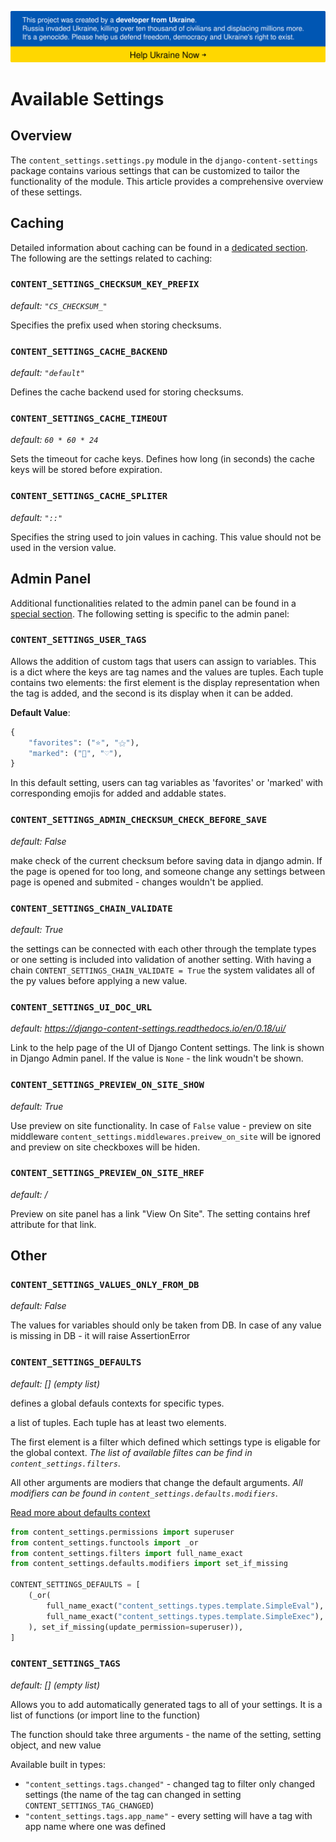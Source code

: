 [![Stand With Ukraine](https://raw.githubusercontent.com/vshymanskyy/StandWithUkraine/main/banner-direct-single.svg)](https://stand-with-ukraine.pp.ua)

# Available Settings

## Overview

The `content_settings.settings.py` module in the `django-content-settings` package contains various settings that can be customized to tailor the functionality of the module. This article provides a comprehensive overview of these settings.

## Caching

Detailed information about caching can be found in a [dedicated section](caching.md). The following are the settings related to caching:

### `CONTENT_SETTINGS_CHECKSUM_KEY_PREFIX`

*default: `"CS_CHECKSUM_"`*

Specifies the prefix used when storing checksums.

### `CONTENT_SETTINGS_CACHE_BACKEND`

*default: `"default"`*

Defines the cache backend used for storing checksums.

### `CONTENT_SETTINGS_CACHE_TIMEOUT`

*default: `60 * 60 * 24`*

Sets the timeout for cache keys. Defines how long (in seconds) the cache keys will be stored before expiration.

### `CONTENT_SETTINGS_CACHE_SPLITER`

*default: `"::"`*

Specifies the string used to join values in caching. This value should not be used in the version value.

## Admin Panel

Additional functionalities related to the admin panel can be found in a [special section](admin.md). The following setting is specific to the admin panel:

### `CONTENT_SETTINGS_USER_TAGS`

Allows the addition of custom tags that users can assign to variables. This is a dict where the keys are tag names and the values are tuples. Each tuple contains two elements: the first element is the display representation when the tag is added, and the second is its display when it can be added.

**Default Value**:

```python
{
    "favorites": ("⭐", "⚝"),
    "marked": ("💚", "♡"),
}
```

In this default setting, users can tag variables as 'favorites' or 'marked' with corresponding emojis for added and addable states.

### `CONTENT_SETTINGS_ADMIN_CHECKSUM_CHECK_BEFORE_SAVE`

*default: False*

make check of the current checksum before saving data in django admin. If the page is opened for too long, and someone change any settings between page is opened and submited - changes wouldn't be applied.

### `CONTENT_SETTINGS_CHAIN_VALIDATE`

*default: True*

the settings can be connected with each other through the template types or one setting is included into validation of another setting. With having a chain `CONTENT_SETTINGS_CHAIN_VALIDATE = True` the system validates all of the py values before applying a new value.

### `CONTENT_SETTINGS_UI_DOC_URL`

*default: https://django-content-settings.readthedocs.io/en/0.18/ui/*

Link to the help page of the UI of Django Content settings. The link is shown in Django Admin panel. If the value is `None` - the link woudn't be shown.

### `CONTENT_SETTINGS_PREVIEW_ON_SITE_SHOW`

*default: True*

Use preview on site functionality. In case of `False` value - preview on site middleware `content_settings.middlewares.preivew_on_site` will be ignored and preview on site checkboxes will be hiden.

### `CONTENT_SETTINGS_PREVIEW_ON_SITE_HREF`

*default: /*

Preview on site panel has a link "View On Site". The setting contains href attribute for that link.

## Other

### `CONTENT_SETTINGS_VALUES_ONLY_FROM_DB`

*default: False*

The values for variables should only be taken from DB. In case of any value is missing in DB - it will raise AssertionError

### `CONTENT_SETTINGS_DEFAULTS`

*default: [] (empty list)*

defines a global defauls contexts for specific types.

a list of tuples. Each tuple has at least two elements.

The first element is a filter which defined which settings type is eligable for the global context. *The list of available filtes can be find in `content_settings.filters`*.

All other arguments are modiers that change the default arguments. *All modifiers can be found in `content_settings.defaults.modifiers`*.

[Read more about defaults context](defaults.md#global-updates-content_settings_defaults)

```python
from content_settings.permissions import superuser
from content_settings.functools import _or
from content_settings.filters import full_name_exact
from content_settings.defaults.modifiers import set_if_missing

CONTENT_SETTINGS_DEFAULTS = [
    (_or(
        full_name_exact("content_settings.types.template.SimpleEval"),
        full_name_exact("content_settings.types.template.SimpleExec"),
    ), set_if_missing(update_permission=superuser)),
]
```

### `CONTENT_SETTINGS_TAGS`

*default: [] (empty list)*

Allows you to add automatically generated tags to all of your settings. It is a list of functions (or import line to the function)

The function should take three arguments - the name of the setting, setting object, and new value

Available built in types:

* `"content_settings.tags.changed"` - changed tag to filter only changed settings (the name of the tag can changed in setting `CONTENT_SETTINGS_TAG_CHANGED`)
* `"content_settings.tags.app_name"` - every setting will have a tag with app name where one was defined